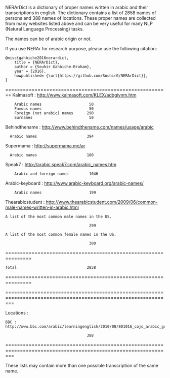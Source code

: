 NERArDict is a dictionary of proper names written in arabic and their transcriptions in english. The dictionary contains a list of 2858 names of persons and 388 names of locations. These proper names are collected from many websites listed above and can be very useful for many NLP (Natural Language Processing) tasks. 

The names can be of arabic origin or not.

If you use NERAr for research purpose, please use the following citation:

	@misc{gahbiche2016nerardict,
		title = {NERArDict},
		author = {Souhir Gahbiche-Braham},
		year = {2016},
		howpublished= {\url{https://github.com/SouhirG/NERArDict}},
	}

========================================================
Kalmasoft : http://www.kalmasoft.com/KLEX/adbgivnm.htm

      	Arabic names					 50
      	Famous names	                 50
      	Foreign (not arabic) names		290
      	Surnames						 50

Behindthename : http://www.behindthename.com/names/usage/arabic 

      Arabic names                		394

Supermama : http://supermama.me/ar

      Arabic names                		180     

Speak7 : http://arabic.speak7.com/arabic_names.htm

	    Arabic and foreign names 		 1046	

Arabic-keyboard : http://www.arabic-keyboard.org/arabic-names/

	    Arabic names 			         199

Thearabicstudent : http://www.thearabicstudent.com/2009/06/common-male-names-written-in-arabic.html

	A list of the most common male names in the US.

							             299

	A list of the most common female names in the US.

						   	             300

===============================================================

	Total					           	2858					

===============================================================


===============================================================================================================

Locations :												      

	BBC : http://www.bbc.com/arabic/learningenglish/2010/08/801016_cojo_arabic_guide5.shtm	              

					                  	388						      

===============================================================================================================

These lists may contain more than one possible transcription of the same name.

